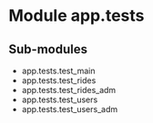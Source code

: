 Module app.tests
================

Sub-modules
-----------
* app.tests.test_main
* app.tests.test_rides
* app.tests.test_rides_adm
* app.tests.test_users
* app.tests.test_users_adm